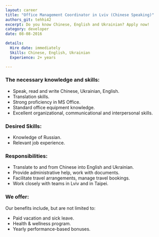 ```yaml
---
layout: career
title: "Office Management Coordinator in Lviv (Chinese Speaking)"
authors_git: tehhi42
excerpt: Do you know Chinese, English and Ukrainian? Apply now!
category: developer
date: 08-08-2016

details:
  Hire date: immediately
  Skills: Chinese, English, Ukrainian
  Experience: 2+ years

---
```



### The necessary knowledge and skills:

- Speak, read and write Chinese, Ukrainian, English.
- Translation skills.
- Strong proficiency in MS Office.
- Standard office equipment knowledge. 
- Excellent organizational, communicational and interpersonal skills.


### Desired Skills:

- Knowledge of Russian.
- Relevant job experience. 

### Responsibilities:

- Translate to and from Chinese into English and Ukrainian. 
- Provide administrative help, work with documents.
- Facilitate travel arrangements, manage travel bookings.
- Work closely with teams in Lviv and in Taipei. 

### We offer:

Our benefits include, but are not limited to:

- Paid vacation and sick leave.
- Health & wellness program.
- Yearly performance-based bonuses.
